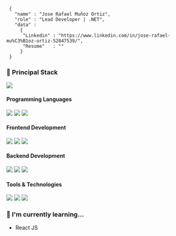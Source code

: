 ```shell
 { 
   "name" : "Jose Rafael Muñoz Ortiz",
   "role" : "Lead Developer | .NET",
   "data" : 
     { 		 
      "Linkedin" : "https://www.linkedin.com/in/jose-rafael-mu%C3%B1oz-ortiz-52847539/", 
      "Resume"   : ""
     }
 }
```

<h3>
  🚀 Principal Stack
</h3> 
<p>
  <img src="https://img.shields.io/badge/.Net-512BD4?style=for-the-badge&logo=.net&logoColor=0000">
</p>
  
<h4>Programming Languages</h4>
<p>
  <img src="https://img.shields.io/badge/C%20sharp-316192?style=for-the-badge&logo=Csharp&logoColor=white">
  <img src="https://img.shields.io/badge/JavaScript-F7DF1E?style=for-the-badge&logo=javascript&logoColor=black">
  <img src="https://img.shields.io/badge/PLSQL-316192?style=for-the-badge&logo=oracle&logoColor=white">
</p>
<h4>Frontend Development</h4>
<p>
  <img src="https://img.shields.io/badge/HTML5-E34F26?style=for-the-badge&logo=html5&logoColor=white">
  <img src="https://img.shields.io/badge/CSS3-1572B6?style=for-the-badge&logo=css3&logoColor=white">
  <img src="https://img.shields.io/badge/JavaScript-F7DF1E?style=for-the-badge&logo=javascript&logoColor=black">  
</p>
<h4>Backend Development</h4>
<p>
  <img src="https://img.shields.io/badge/Microsoft%20sql-3776AB?style=for-the-badge&logo=microsoft&logoColor=white">
  <img src="https://img.shields.io/badge/OracleSQL-316192?style=for-the-badge&logo=oracle&logoColor=white">
  <img src="https://img.shields.io/badge/MySQL-005C84?style=for-the-badge&logo=mysql&logoColor=white">	
</p> 
<h4>Tools & Technologies</h4>
<p>
  <img src="https://img.shields.io/badge/Git-F05032?style=for-the-badge&logo=git&logoColor=white">
  <img src="https://img.shields.io/badge/azure%20devops-1572B6?style=for-the-badge&logo=microsoft&logoColor=white">
  <img src="https://img.shields.io/badge/jira-1572B6?style=for-the-badge&logo=jira&logoColor=white">
</p>


### 


### 🌱 I'm currently learning... 

- React JS
